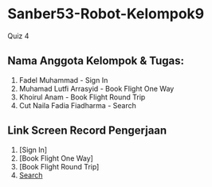 # Sanber53-Robot-Kelompok9
Quiz 4

## Nama Anggota Kelompok & Tugas:

1. Fadel Muhammad - Sign In
2. Muhamad Lutfi Arrasyid - Book Flight One Way
3. Khoirul Anam - Book Flight Round Trip
4. Cut Naila Fadia Fiadharma - Search

## Link Screen Record Pengerjaan

1. [Sign In]
2. [Book Flight One Way]
3. [Book Flight Round Trip]
4. [Search](https://drive.google.com/file/d/1H8ngxGHX56-yHRLbFIW0vZ1puN9rzsoD/view?usp=sharing)